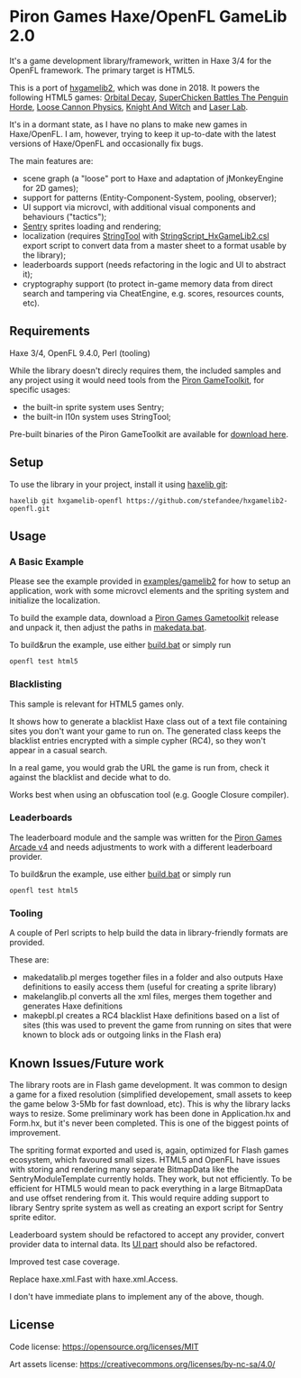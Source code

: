 # Piron Games Haxe/OpenFL GameLib 2.0
It's a game development library/framework, written in Haxe 3/4 for the OpenFL framework. The primary target is HTML5.

This is a port of [hxgamelib2](https://github.com/stefandee/hxgamelib2), which was done in 2018. It powers the following HTML5 games: [Orbital Decay](https://www.pirongames.com/orbital-decay/), [SuperChicken Battles The Penguin Horde](https://www.pirongames.com/superchicken-battles-the-penguin-horde/), [Loose Cannon Physics](https://www.pirongames.com/loose-cannon-physics/), [Knight And Witch](https://www.pirongames.com/knight-and-witch/) and [Laser Lab](https://www.pirongames.com/laser-lab/).

It's in a dormant state, as I have no plans to make new games in Haxe/OpenFL. I am, however, trying to keep it up-to-date with the latest versions of Haxe/OpenFL and occasionally fix bugs.

The main features are:
* scene graph (a "loose" port to Haxe and adaptation of jMonkeyEngine for 2D games);
* support for patterns (Entity-Component-System, pooling, observer);
* UI support via microvcl, with additional visual components and behaviours ("tactics");
* [Sentry](https://github.com/stefandee/gametoolkit) sprites loading and rendering;
* localization (requires [StringTool](https://github.com/stefandee/gametoolkit) with [StringScript_HxGameLib2.csl](tools/StringTool/StringScript_HxGameLib2.csl) export script to convert data from a master sheet to a format usable by the library);
* leaderboards support (needs refactoring in the logic and UI to abstract it);
* cryptography support (to protect in-game memory data from direct search and tampering via CheatEngine, e.g. scores, resources counts, etc).

## Requirements
Haxe 3/4, OpenFL 9.4.0, Perl (tooling)

While the library doesn't direcly requires them, the included samples and any project using it would need tools from the [Piron GameToolkit](https://github.com/stefandee/gametoolkit), for specific usages:
* the built-in sprite system uses Sentry;
* the built-in l10n system uses StringTool;

Pre-built binaries of the Piron GameToolkit are available for [download here](https://github.com/stefandee/gametoolkit/releases).

## Setup

To use the library in your project, install it using [haxelib git](https://lib.haxe.org/documentation/using-haxelib/#git):

```console
haxelib git hxgamelib-openfl https://github.com/stefandee/hxgamelib2-openfl.git
```

## Usage

### A Basic Example

Please see the example provided in [examples/gamelib2](examples/gamelib2) for how to setup an application, work with some microvcl elements and the spriting system and initialize the localization.

To build the example data, download a [Piron Games Gametoolkit](https://github.com/stefandee/gametoolkit/releases) release and unpack it, then adjust the paths in [makedata.bat](examples/gamelib2/assets/makedata.bat).

To build&run the example, use either [build.bat](examples/gamelib2/build.bat) or simply run

```console
openfl test html5
```

### Blacklisting

This sample is relevant for HTML5 games only.

It shows how to generate a blacklist Haxe class out of a text file containing sites you don't want your game to run on. The generated class keeps the blacklist entries encrypted with a simple cypher (RC4), so they won't appear in a casual search.

In a real game, you would grab the URL the game is run from, check it against the blacklist and decide what to do.

Works best when using an obfuscation tool (e.g. Google Closure compiler).

### Leaderboards

The leaderboard module and the sample was written for the [Piron Games Arcade v4](https://github.com/stefandee/pirongames-website-v4) and needs adjustments to work with a different leaderboard provider.

To build&run the example, use either [build.bat](examples/leaderboard/build.bat) or simply run

```console
openfl test html5
```

### Tooling

A couple of Perl scripts to help build the data in library-friendly formats are provided.

These are:
* makedatalib.pl merges together files in a folder and also outputs Haxe definitions to easily access them (useful for creating a sprite library)
* makelanglib.pl converts all the xml files, merges them together and generates Haxe definitions
* makepbl.pl creates a RC4 blacklist Haxe definitions based on a list of sites (this was used to prevent the game from running on sites that were known to block ads or outgoing links in the Flash era)

## Known Issues/Future work

The library roots are in Flash game development. It was common to design a game for a fixed resolution (simplified developement, small assets to keep the game below 3-5Mb for fast download, etc). This is why the library lacks ways to resize. Some preliminary work has been done in Application.hx and Form.hx, but it's never been completed. This is one of the biggest points of improvement.

The spriting format exported and used is, again, optimized for Flash games ecosystem, which favoured small sizes. HTML5 and OpenFL have issues with storing and rendering many separate BitmapData like the SentryModuleTemplate currently holds. They work, but not efficiently. To be efficient for HTML5 would mean to pack everything in a large BitmapData and use offset rendering from it. This would require adding support to library Sentry sprite system as well as creating an export script for Sentry sprite editor.

Leaderboard system should be refactored to accept any provider, convert provider data to internal data. Its [UI part](src/gamelib2/microvcl/leaderboard) should also be refactored.

Improved test case coverage.

Replace haxe.xml.Fast with haxe.xml.Access.

I don't have immediate plans to implement any of the above, though.

## License

Code license:
https://opensource.org/licenses/MIT

Art assets license:
https://creativecommons.org/licenses/by-nc-sa/4.0/
